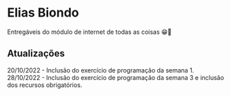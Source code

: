 # Elias Biondo
Entregáveis do módulo de internet de todas as coisas 😁🎉

## Atualizações
20/10/2022 - Inclusão do exercício de programação da semana 1.
28/10/2022 - Inclusão do exercício de programação da semana 3 e inclusão dos recursos obrigatórios.
